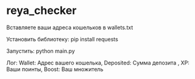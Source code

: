 # reya_checker
Вставляете ваши адреса кошельков в wallets.txt

Установить библиотеку:
pip install requests

Запустить:
python main.py

Лог:
Wallet: Адрес вашего кошелька, Deposited: Сумма депозита , XP: Ваши поинты, Boost: Ваш множитель
